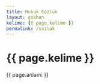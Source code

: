 ```yaml
---
title: Hukuk Sözlük
layout: gokhan
kelime: {{ page.kelime }}
permalink: /sozluk
---
```


<div class="card-header">
    <h3 class="card-title"></h3>
</div>
<div class="card-body" id="kelimeid">
    <div class="col-md-8 offset-md-2 offset-md-right">
            <h1 id="kelime" name="kelime"> {{ page.kelime }}</h1> 
            <p class="text-justify" id="anlami">{{ page.anlami }}</p>               
    </div>
              
</div>

        
